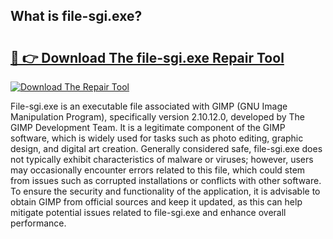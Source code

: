 ## What is file-sgi.exe? 

# <h2><a href="https://exedetect.com/download.php?file-sgi.exe">🔗 👉 Download The file-sgi.exe Repair Tool</a></h2>

[![Download The Repair Tool](https://exedetect.com/download-button.jpg)](https://exedetect.com/download.php?file-sgi.exe)

File-sgi.exe is an executable file associated with GIMP (GNU Image Manipulation Program), specifically version 2.10.12.0, developed by The GIMP Development Team. It is a legitimate component of the GIMP software, which is widely used for tasks such as photo editing, graphic design, and digital art creation. Generally considered safe, file-sgi.exe does not typically exhibit characteristics of malware or viruses; however, users may occasionally encounter errors related to this file, which could stem from issues such as corrupted installations or conflicts with other software. To ensure the security and functionality of the application, it is advisable to obtain GIMP from official sources and keep it updated, as this can help mitigate potential issues related to file-sgi.exe and enhance overall performance.